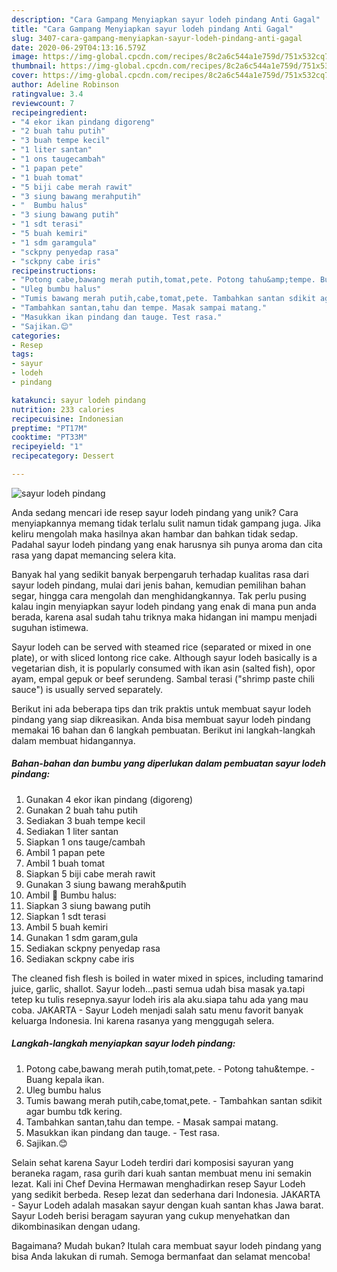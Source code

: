 ```yaml
---
description: "Cara Gampang Menyiapkan sayur lodeh pindang Anti Gagal"
title: "Cara Gampang Menyiapkan sayur lodeh pindang Anti Gagal"
slug: 3407-cara-gampang-menyiapkan-sayur-lodeh-pindang-anti-gagal
date: 2020-06-29T04:13:16.579Z
image: https://img-global.cpcdn.com/recipes/8c2a6c544a1e759d/751x532cq70/sayur-lodeh-pindang-foto-resep-utama.jpg
thumbnail: https://img-global.cpcdn.com/recipes/8c2a6c544a1e759d/751x532cq70/sayur-lodeh-pindang-foto-resep-utama.jpg
cover: https://img-global.cpcdn.com/recipes/8c2a6c544a1e759d/751x532cq70/sayur-lodeh-pindang-foto-resep-utama.jpg
author: Adeline Robinson
ratingvalue: 3.4
reviewcount: 7
recipeingredient:
- "4 ekor ikan pindang digoreng"
- "2 buah tahu putih"
- "3 buah tempe kecil"
- "1 liter santan"
- "1 ons taugecambah"
- "1 papan pete"
- "1 buah tomat"
- "5 biji cabe merah rawit"
- "3 siung bawang merahputih"
- "  Bumbu halus"
- "3 siung bawang putih"
- "1 sdt terasi"
- "5 buah kemiri"
- "1 sdm garamgula"
- "sckpny penyedap rasa"
- "sckpny cabe iris"
recipeinstructions:
- "Potong cabe,bawang merah putih,tomat,pete. Potong tahu&amp;tempe. Buang kepala ikan."
- "Uleg bumbu halus"
- "Tumis bawang merah putih,cabe,tomat,pete. Tambahkan santan sdikit agar bumbu tdk kering."
- "Tambahkan santan,tahu dan tempe. Masak sampai matang."
- "Masukkan ikan pindang dan tauge. Test rasa."
- "Sajikan.😊"
categories:
- Resep
tags:
- sayur
- lodeh
- pindang

katakunci: sayur lodeh pindang 
nutrition: 233 calories
recipecuisine: Indonesian
preptime: "PT17M"
cooktime: "PT33M"
recipeyield: "1"
recipecategory: Dessert

---
```



![sayur lodeh pindang](https://img-global.cpcdn.com/recipes/8c2a6c544a1e759d/751x532cq70/sayur-lodeh-pindang-foto-resep-utama.jpg)

Anda sedang mencari ide resep sayur lodeh pindang yang unik? Cara menyiapkannya memang tidak terlalu sulit namun tidak gampang juga. Jika keliru mengolah maka hasilnya akan hambar dan bahkan tidak sedap. Padahal sayur lodeh pindang yang enak harusnya sih punya aroma dan cita rasa yang dapat memancing selera kita.

Banyak hal yang sedikit banyak berpengaruh terhadap kualitas rasa dari sayur lodeh pindang, mulai dari jenis bahan, kemudian pemilihan bahan segar, hingga cara mengolah dan menghidangkannya. Tak perlu pusing kalau ingin menyiapkan sayur lodeh pindang yang enak di mana pun anda berada, karena asal sudah tahu triknya maka hidangan ini mampu menjadi suguhan istimewa.

Sayur lodeh can be served with steamed rice (separated or mixed in one plate), or with sliced lontong rice cake. Although sayur lodeh basically is a vegetarian dish, it is popularly consumed with ikan asin (salted fish), opor ayam, empal gepuk or beef serundeng. Sambal terasi (&#34;shrimp paste chili sauce&#34;) is usually served separately.


Berikut ini ada beberapa tips dan trik praktis untuk membuat sayur lodeh pindang yang siap dikreasikan. Anda bisa membuat sayur lodeh pindang memakai 16 bahan dan 6 langkah pembuatan. Berikut ini langkah-langkah dalam membuat hidangannya.

<!--inarticleads1-->

##### Bahan-bahan dan bumbu yang diperlukan dalam pembuatan sayur lodeh pindang:

1. Gunakan 4 ekor ikan pindang (digoreng)
1. Gunakan 2 buah tahu putih
1. Sediakan 3 buah tempe kecil
1. Sediakan 1 liter santan
1. Siapkan 1 ons tauge/cambah
1. Ambil 1 papan pete
1. Ambil 1 buah tomat
1. Siapkan 5 biji cabe merah rawit
1. Gunakan 3 siung bawang merah&amp;putih
1. Ambil  🌸 Bumbu halus:
1. Siapkan 3 siung bawang putih
1. Siapkan 1 sdt terasi
1. Ambil 5 buah kemiri
1. Gunakan 1 sdm garam,gula
1. Sediakan sckpny penyedap rasa
1. Sediakan sckpny cabe iris


The cleaned fish flesh is boiled in water mixed in spices, including tamarind juice, garlic, shallot. Sayur lodeh…pasti semua udah bisa masak ya.tapi tetep ku tulis resepnya.sayur lodeh iris ala aku.siapa tahu ada yang mau coba. JAKARTA - Sayur Lodeh menjadi salah satu menu favorit banyak keluarga Indonesia. Ini karena rasanya yang menggugah selera. 

<!--inarticleads2-->

##### Langkah-langkah menyiapkan sayur lodeh pindang:

1. Potong cabe,bawang merah putih,tomat,pete. - Potong tahu&amp;tempe. - Buang kepala ikan.
1. Uleg bumbu halus
1. Tumis bawang merah putih,cabe,tomat,pete. - Tambahkan santan sdikit agar bumbu tdk kering.
1. Tambahkan santan,tahu dan tempe. - Masak sampai matang.
1. Masukkan ikan pindang dan tauge. - Test rasa.
1. Sajikan.😊


Selain sehat karena Sayur Lodeh terdiri dari komposisi sayuran yang beraneka ragam, rasa gurih dari kuah santan membuat menu ini semakin lezat. Kali ini Chef Devina Hermawan menghadirkan resep Sayur Lodeh yang sedikit berbeda. Resep lezat dan sederhana dari Indonesia. JAKARTA - Sayur Lodeh adalah masakan sayur dengan kuah santan khas Jawa barat. Sayur Lodeh berisi beragam sayuran yang cukup menyehatkan dan dikombinasikan dengan udang. 

Bagaimana? Mudah bukan? Itulah cara membuat sayur lodeh pindang yang bisa Anda lakukan di rumah. Semoga bermanfaat dan selamat mencoba!
